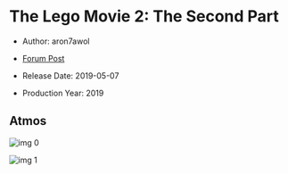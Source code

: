 # The Lego Movie 2: The Second Part

* Author: aron7awol

* [Forum Post](https://www.avsforum.com/threads/bass-eq-for-filtered-movies.2995212/post-57937710)

* Release Date: 2019-05-07
* Production Year: 2019

## Atmos

![img 0](https://i.imgur.com/aOb677L.jpg)

![img 1](https://i.imgur.com/uVSnUY3.jpg)


